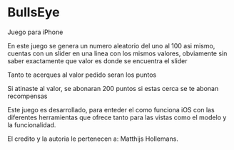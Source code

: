 # BullsEye

Juego para iPhone

En este juego se genera un numero aleatorio del uno al 100
asi mismo, cuentas con un slider en una linea con los mismos valores, 
obviamente sin saber exactamente que valor es donde se encuentra el slider

Tanto te acerques al valor pedido seran los puntos

Si atinaste al valor, se abonaran 200 puntos
si estas cerca se te abonan recompensas 

Este juego es desarrollado, para enteder el como funciona iOS con las diferentes herramientas 
que ofrece tanto para las vistas como el modelo y la funcionalidad. 

El credito y la autoria le pertenecen a: Matthijs Hollemans.

